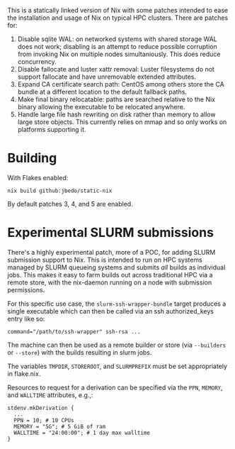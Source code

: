 This is a statically linked version of Nix with some patches intended to
ease the installation and usage of Nix on typical HPC clusters. There
are patches for:


1. Disable sqlite WAL: on networked systems with shared storage WAL does not
   work; disabling is an attempt to reduce possible corruption from invoking Nix
   on multiple nodes simultaniously. This does reduce concurrency.
2. Disable fallocate and luster xattr removal: Luster filesystems do not support
   fallocate and have unremovable extended attributes.
3. Expand CA certificate search path: CentOS among others store the CA bundle
   at a different location to the default fallback paths.
4. Make final binary relocatable: paths are searched relative to the Nix binary
   allowing the executable to be relocated anywhere.
5. Handle large file hash rewriting on disk rather than memory to allow large 
   store objects. This currently relies on mmap and so only works on platforms
   supporting it.

# Building

With Flakes enabled:

```
nix build github:jbedo/static-nix
```

By default patches 3, 4, and 5 are enabled.

# Experimental SLURM submissions

There's a highly experimental patch, more of a POC, for adding SLURM
submission support to Nix.  This is intended to run on HPC systems
managed by SLURM queueing systems and submits _all_ builds as individual
jobs. This makes it easy to farm builds out across traditional HPC via a
remote store, with the nix-daemon running on a node with submission
permissions.


For this specific use case, the `slurm-ssh-wrapper-bundle` target
produces a single executable which can then be called via an ssh
authorized_keys entry like so:


```
command="/path/to/ssh-wrapper" ssh-rsa ...
```

The machine can then be used as a remote builder or store
(via `--builders` or `--store`) with the builds resulting
in slurm jobs.

The variables `TMPDIR`, `STOREROOT`, and `SLURMPREFIX` must be set
appropriately in flake.nix.

Resources to request for a derivation can be specified via the `PPN`,
`MEMORY`, and `WALLTIME` attributes, e.g.,:


```
stdenv.mkDerivation {
  ...
  PPN = 10; # 10 CPUs
  MEMORY = "5G"; # 5 GiB of ram
  WALLTIME = "24:00:00"; # 1 day max walltime
}
```
